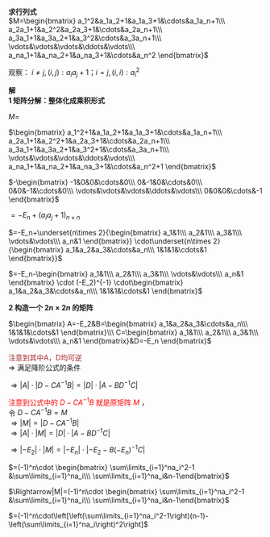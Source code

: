 **求行列式**  
 $M=\begin{bmatrix}  
a_1^2&a_1a_2+1&a_1a_3+1&\cdots&a_1a_n+1\\\   
a_2a_1+1&a_2^2&a_2a_3+1&\cdots&a_2a_n+1\\\   
a_3a_1+1&a_3a_2+1&a_3^2&\cdots&a_3a_n+1\\\   
\vdots&\vdots&\vdots&\ddots&\vdots\\\   
a_na_1+1&a_na_2+1&a_na_3+1&\cdots&a_n^2  
\end{bmatrix}$   
  
观察： $i\neq j,(i,j):a_ia_j+1；i=j,(i,i):a_i^2$   
  
**解**  
**1 矩阵分解：整体化成乘积形式**  
  
 $M=$   
  
 $\begin{bmatrix}  
a_1^2+1&a_1a_2+1&a_1a_3+1&\cdots&a_1a_n+1\\\   
a_2a_1+1&a_2^2+1&a_2a_3+1&\cdots&a_2a_n+1\\\   
a_3a_1+1&a_3a_2+1&a_3^2+1&\cdots&a_3a_n+1\\\   
\vdots&\vdots&\vdots&\ddots&\vdots\\\   
a_na_1+1&a_na_2+1&a_na_3+1&\cdots&a_n^2+1  
\end{bmatrix}$   
  
 $-\begin{bmatrix}  
-1&0&0&\cdots&0\\\   
0&-1&0&\cdots&0\\\   
0&0&-1&\cdots&0\\\   
\vdots&\vdots&\vdots&\ddots&\vdots\\\   
0&0&0&\cdots&-1  
\end{bmatrix}$   
  
 $=-E_n+(a_ia_j+1)_{n\times n}$   
  
 $=-E_n+\underset{n\times 2}{\begin{bmatrix}  
a_1&1\\\   
a_2&1\\\   
a_3&1\\\   
\vdots&\vdots\\\   
a_n&1  
\end{bmatrix}}  
\cdot\underset{n\times 2}{\begin{bmatrix}  
a_1&a_2&a_3&\cdots&a_n\\\   
1&1&1&\cdots&1  
\end{bmatrix}}$   
  
 $=-E_n-\begin{bmatrix}  
a_1&1\\\   
a_2&1\\\   
a_3&1\\\   
\vdots&\vdots\\\   
a_n&1  
\end{bmatrix}  
\cdot (-E_2)^{-1}  
\cdot\begin{bmatrix}  
a_1&a_2&a_3&\cdots&a_n\\\   
1&1&1&\cdots&1  
\end{bmatrix}$   
  
**2 构造一个 $2n\times 2n$ 的矩阵**  
  
 $\begin{bmatrix}  
A=-E_2&B=\begin{bmatrix}  
a_1&a_2&a_3&\cdots&a_n\\\   
1&1&1&\cdots&1  
\end{bmatrix}\\\   
C=\begin{bmatrix}  
a_1&1\\\   
a_2&1\\\   
a_3&1\\\   
\vdots&\vdots\\\   
a_n&1  
\end{bmatrix}&D=-E_n  
\end{bmatrix}$   
  
<font color=brown>注意到其中A，D均可逆</font>  
 $\Rightarrow$ 满足降阶公式的条件  
  
 $\Rightarrow  
|A|\cdot|D-CA^{-1}B|=|D|\cdot|A-BD^{-1}C|$   
  
<font color=red>注意到公式中的 $D-CA^{-1}B$ 就是原矩阵 $M$ </font>，  
令 $D-CA^{-1}B=M$   
 $\Rightarrow|M|=|D-CA^{-1}B|$   
 $\Rightarrow  
|A|\cdot|M|=|D|\cdot|A-BD^{-1}C|$   
  
 $\Rightarrow  
|-E_2|\cdot|M|=|-E_n|\cdot|-E_2-B(-E_n)^{-1}C|$   
  
 $=(-1)^n\cdot \begin{bmatrix}  
\sum\limits_{i=1}^na_i^2-1  
&\sum\limits_{i=1}^na_i\\\   
\sum\limits_{i=1}^na_i&n-1\end{bmatrix}$   
  
 $\Rightarrow|M|=(-1)^n\cdot \begin{bmatrix}  
\sum\limits_{i=1}^na_i^2-1  
&\sum\limits_{i=1}^na_i\\\   
\sum\limits_{i=1}^na_i&n-1\end{bmatrix}$   
  
 $=(-1)^n\cdot\left[\left(\sum\limits_{i=1}^na_i^2-1\right)(n-1)-\left(\sum\limits_{i=1}^na_i\right)^2\right]$   
